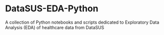 # DataSUS-EDA-Python
A collection of Python notebooks and scripts dedicated to Exploratory Data Analysis (EDA) of healthcare data from DataSUS
